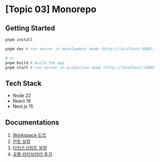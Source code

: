 # [Topic 03] Monorepo

## Getting Started

```bash
pnpm install

pnpm dev # run server in development mode (http://localhost:3000)

# or
pnpm build # build the app
pnpm start # run server in production mode (http://localhost:3000)
```

## Tech Stack

- Node 22
- React 19
- Next.js 15

## Documentations

1. [Workspace 도입](./docs/01-workspace.md)
2. [린트 설정](./docs/02-lint.md)
3. [타입스크립트 설정](./docs/03-typescript.md)
4. [공통 라이브러리 추가](./docs/04-shared-package.md)
